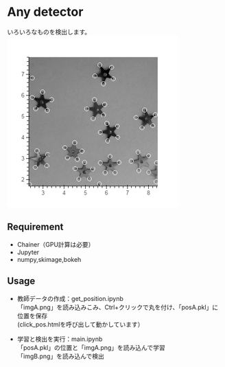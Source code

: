 # Any detector

いろいろなものを検出します。
<img src="https://raw.githubusercontent.com/samacoba/detector/master/sample.png">


## Requirement

- Chainer（GPU計算は必要）
- Jupyter
- numpy,skimage,bokeh

## Usage
- 教師データの作成：get_position.ipynb  
「imgA.png」を読み込みこみ、Ctrl+クリックで丸を付け、「posA.pkl」に位置を保存  
(click_pos.htmlを呼び出して動かしています）

- 学習と検出を実行：main.ipynb  
「posA.pkl」の位置と「imgA.png」を読み込んで学習  
「imgB.png」を読み込んで検出  
